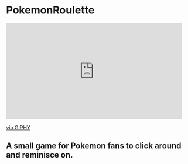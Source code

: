 # PokemonRoulette
<iframe src="https://giphy.com/embed/P5O9gFfvPr1Z59KEgk" width="480" height="262" frameBorder="0" class="giphy-embed" allowFullScreen></iframe><p><a href="https://giphy.com/gifs/P5O9gFfvPr1Z59KEgk">via GIPHY</a></p>

<h2>A small game for Pokemon fans to click around and reminisce on.</h2>

